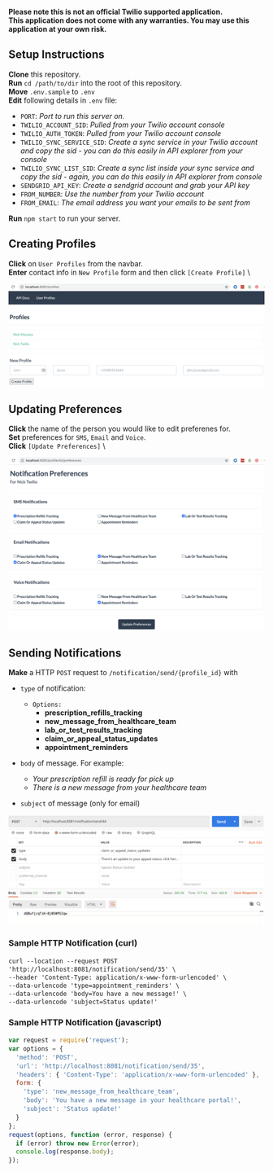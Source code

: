 **Please note this is not an official Twilio supported application.** \
**This application does not come with any warranties. You may use this application at your own risk.** 

## Setup Instructions
**Clone** this repository. \
**Run** `cd /path/to/dir` into the root of this repository. \
**Move** `.env.sample` to `.env` \
**Edit** following details in `.env` file:

 - `PORT`: *Port to run this server on.*
 - `TWILIO_ACCOUNT_SID`: *Pulled from your Twilio account console*
 - `TWILIO_AUTH_TOKEN`: *Pulled from your Twilio account console*
 - `TWILIO_SYNC_SERVICE_SID`: *Create a sync service in your Twilio account and copy the sid - you can do this easily in API explorer from your console*
 - `TWILIO_SYNC_LIST_SID`: *Create a sync list inside your sync service and copy the sid - again, you can do this easily in API explorer from console*
 - `SENDGRID_API_KEY`: *Create a sendgrid account and grab your API key*
 - `FROM_NUMBER`: *Use the number from your Twilio account*
 - `FROM_EMAIL`: *The email address you want your emails to be sent from*

**Run** `npm start` to run your server.

## Creating Profiles
**Click** on `User Profiles` from the navbar. \
**Enter** contact info in `New Profile` form and then click `[Create Profile]` \
<p><img src="./static/screenshots/1_Create_Profile.png?raw=true" width="650px" /></p>

## Updating Preferences
**Click** the name of the person you would like to edit preferenes for. \
**Set** preferences for `SMS`, `Email` and `Voice`. \
**Click** `[Update Preferences]`  \
<p><img src="./static/screenshots/2_Set_Preferences.png?raw=true" width="650px" /></p>

## Sending Notifications
**Make** a HTTP `POST` request to `/notification/send/{profile_id}` with
- `type` of notification:
    - `Options:` 
        - **prescription_refills_tracking**
        - **new_message_from_healthcare_team**
        - **lab_or_test_results_tracking**
        - **claim_or_appeal_status_updates**
        - **appointment_reminders**
- `body` of message. For example:
    - *Your prescription refill is ready for pick up*
    - *There is a new message from your healthcare team*

- `subject` of message (only for email)

<p><img src="./static/screenshots/3_Send_Notification.png?raw=true" width="650px" /></p>

### Sample HTTP Notification (curl)
    curl --location --request POST 'http://localhost:8081/notification/send/35' \
    --header 'Content-Type: application/x-www-form-urlencoded' \
    --data-urlencode 'type=appointment_reminders' \
    --data-urlencode 'body=You have a new message!' \
    --data-urlencode 'subject=Status update!'


### Sample HTTP Notification (javascript)
```javascript
var request = require('request');
var options = {
  'method': 'POST',
  'url': 'http://localhost:8081/notification/send/35',
  'headers': { 'Content-Type': 'application/x-www-form-urlencoded' },
  form: {
    'type': 'new_message_from_healthcare_team',
    'body': 'You have a new message in your healthcare portal!',
    'subject': 'Status update!'
  }
};
request(options, function (error, response) {
  if (error) throw new Error(error);
  console.log(response.body);
});
```

